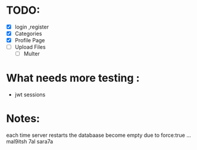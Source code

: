 # TODO:

- [X] login ,register
- [X] Categories
- [X] Profile Page
- [ ] Upload Files
  - [ ] Multer

# What needs more testing :

- jwt sessions

# Notes:

each time server restarts the databaase become empty due to force:true ... mal9itsh 7al sara7a
